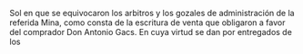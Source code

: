 Sol en que se equivocaron los arbitros y los gozales de administración de la referida Mina, como consta de la escritura de venta que obligaron a favor del comprador Don Antonio Gacs. En cuya virtud se dan por entregados de los